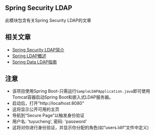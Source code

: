 ## Spring Security LDAP

此模块包含有关Spring Security LDAP的文章

## 相关文章

+ [Spring Security LDAP简介](docs/SpringSecurity-LDAP简介.md)
+ [Spring LDAP概述](docs/SpringLDAP概述.md)
+ [Spring Data LDAP指南](docs/SpringData-LDAP指南.md)

## 注意

- 该项目使用Spring Boot-只需运行`SampleLDAPApplication.java`即可使用Tomcat容器启动Spring Boot和嵌入式LDAP服务器。
- 启动后，打开“http://localhost:8080”
- 这将显示公开可用的主页
- 导航到“Secure Page”以触发身份验证
- 用户名: 'tuyucheng', 密码: 'password'
- 这将对你进行身份验证，并显示你分配的角色(如“users.ldif”文件中定义)